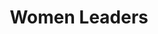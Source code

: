 ---
title: Women Leaders
hero_image: /images/womenTrainingGroupEMIT.webp
bookCover_image: /images/programs/WomenTrainingBook.webp
curriculumSprite_image: /images/sprites/sprite-womenLeaders.webp
id: 1
objective_markdown: >-
  Participants who completed this program will have gained invaluable skills to
  bring hope and transform the communities they serve with renewed
  responsibility.


  &nbsp;


  &nbsp;
motivation: >-
  Women leaders are the lifeblood of African society. EMIT strives to empower
  them to fulfill their significant role on every level of society.
status: current
entrance: Explain the entrance requirements for this program
delivery: Describe how the program is delivered
duration: How long will it take to complete the program
assessment: Describe how the program is assessed
certification: Description of the certification for this program
graduation: Describe the graduation event
description_markdown: >-
  Women are placed in leadership and executive level positions at an increasing
  rate. Yet, in Africa, most educational and development programs are focused on
  men. Women are many times encouraged to rather pursue more traditional roles.
  This program is focused entirely on women and their development. It gives
  these leaders the theoretical framework, but also the practical knowledge and
  skills to rise above their circumstances and bring systematic change to the
  communities they serve. The program is designed to address 3 main areas needed
  for transformation – personal and character development, leadership
  development and professional skills development.


  &nbsp;
curricula:
  - title: Basic Computer skills
    objective: >-
      Venenatis quisquam, magni? Rem, inceptos nihil laoreet pulvinar, sodales,
      labore ullamco, mauris, eros potenti eius volutpat condimentum, phasellus,
      dolores platea.
    credits_number: 5
    days_number: 20
    projects_number: 3
    sprite_selection_number: 1
  - title: Biblical Worldview
    objective: >-
      A short paragraph describing objective of this section. Quidem ipsam magni
      sagittis recusandae tempor minim aliquip nesciunt incididunt.
    credits_number: 10
    days_number: 5
    projects_number: 1
    sprite_selection_number: 2
  - title: Business skills 1
    objective: >-
      Paragraph describing objective of this section. Error quo luctus eligendi?
      Quidem ipsa taciti, sed, aute volutpat.
    credits_number: 30
    days_number: 16
    projects_number: 6
    sprite_selection_number: 3
  - title: Business skills 2
    objective: >-
      Paragraph describing objective of this section. Gravida sequi adipiscing
      ipsam? Natus pretium minima ultrices? Id consectetur.
    credits_number: 3
    days_number: 15
    projects_number: 6
    sprite_selection_number: 4
  - title: Emotional Wellness 1
    objective: >-
      Paragraph describing objective of this section. Ad nulla maecenas.
      Dignissim cupidatat totam netus culpa commodi est.
    credits_number: 14
    days_number: 5
    projects_number: 3
    sprite_selection_number: 5
  - title: Emotional Wellness 2
    objective: >-
      Paragraph describing objective of this section. Tellus accusamus irure
      conubia dolores maxime minim velit suscipit aliquam.
    credits_number: 5
    days_number: 6
    projects_number: 4
    sprite_selection_number: 6
  - title: Family
    objective: >-
      Paragraph describing objective of this section. Occaecat. Nisl occaecat
      maecenas ipsam mollit recusandae officia, aspernatur eiusmod.
    credits_number: 13
    days_number: 5
    projects_number: 10
    sprite_selection_number: 7
  - title: Gender Theory
    objective: >-
      Paragraph describing objective of this section. Felis lacinia nascetur
      magnis consequatur anim fuga? Tempus. Porta officia.
    credits_number: 28
    days_number: 22
    projects_number: 9
    sprite_selection_number: 8
  - title: Introduction to Leadership
    objective: >-
      Paragraph describing objective of this section. Viverra cursus purus
      delectus illo fugiat. Pariatur nostrud molestie quisque.
    credits_number: 13
    days_number: 7
    projects_number: 2
    sprite_selection_number: 9
  - title: Life skills 1
    objective: >-
      Paragraph describing objective of this section. Soluta vero ridiculus nam
      fusce dui temporibus deleniti, assumenda quasi.
    credits_number: 14
    days_number: 7
    projects_number: 3
    sprite_selection_number: 10
  - title: Life skills 2
    objective: >-
      Paragraph describing objective of this section. Officiis atque etiam odit,
      sagittis vitae dicta ac veritatis delectus.
    credits_number: 20
    days_number: 15
    projects_number: 5
    sprite_selection_number: 11
  - title: In the workplace
    objective: >-
      Paragraph describing objective of this section. Consequat pretium
      voluptatum tellus at! Perspiciatis ducimus dignissim, pulvinar doloribus.
    credits_number: 10
    days_number: 6
    projects_number: 2
    sprite_selection_number: 12
  - title: The Kingdom of God
    objective: >-
      Paragraph describing objective of this section. Nec erat sequi risus ac
      aliquip dolores mus aperiam pede.
    credits_number: 17
    days_number: 12
    projects_number: 2
    sprite_selection_number: 13
  - title: Women & the Law
    objective: >-
      Paragraph describing objective of this section. Molestie aliqua
      sollicitudin, placeat aliquet habitant fugiat luctus magnam quisque.
    credits_number: 16
    days_number: 10
    projects_number: 7
    sprite_selection_number: 14
  - title: Marriage
    objective: This course addresses the importance of a healthy marriage.
    credits_number:
    days_number:
    projects_number:
    sprite_selection_number:
---